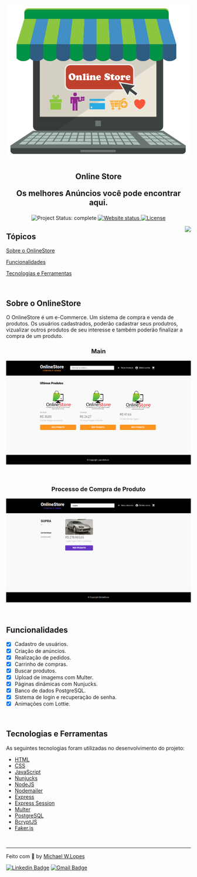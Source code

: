 <h1 align="center">
    <img alt="OnlineStore" src=".github/logo.png" width="500px" />
</h1>

<h2 align="center">
  Online Store
  <p>Os melhores Anúncios você pode encontrar aqui.</p>
</h2>

<p align="center">
  <img alt="Project Status: complete" src="https://img.shields.io/badge/project%20status-complete-blue">
  <a href="" >
    <img alt="Website status" src="https://img.shields.io/website?url=https%3A%2F%2Fullyolima.github.io%2Flaunchbase-portfolio%2Findex.html">
  </a>
  <a href="./LICENSE" >
    <img alt="License" src="https://img.shields.io/badge/license-MIT-%23F8952D">
  </a>
</p>

<img align="right" src="https://image.flaticon.com/icons/png/512/34/34562.png" height="240">

## Tópicos 

[Sobre o OnlineStore](#Sobre-o-OnlineStore)

[Funcionalidades](#funcionalidades)

[Tecnologias e Ferramentas](#tecnologias-e-ferramentas)


<br>

## Sobre o OnlineStore

O OnlineStore é um e-Commerce. Um sistema de compra e venda de produtos. Os usuários cadastrados, poderão cadastrar seus produtros, vizualizar outros produtos de seu interesse e também poderão finalizar a compra de um produto. 

<h3 align="center">Main</h3>
<p align="center">
  <img src=".github/homeImages.gif" alt="página principal">
</p>

<br>

<h3 align="center">Processo de Compra de Produto</h3>
<p align="center">
  <img src=".github/compraDeProduto.gif" alt="página de compra">
</p>

<br>

## Funcionalidades

-  [X] Cadastro de usuários.
 - [X] Criação de anúncios.
 - [X] Realização de pedidos.
 - [X] Carrinho de compras.
 - [X] Buscar produtos.
 - [X] Upload de imagems com Multer.
 - [X] Páginas dinâmicas com Nunjucks.
 - [X] Banco de dados PostgreSQL.
 - [X] Sistema de login e recuperação de senha.
 - [X] Animações com Lottie.

<br>

## Tecnologias e Ferramentas

As seguintes tecnologias foram utilizadas no desenvolvimento do projeto:

- [HTML](https://devdocs.io/html/)
- [CSS](https://devdocs.io/css/)
- [JavaScript](https://devdocs.io/javascript/)
- [Nunjucks](https://mozilla.github.io/nunjucks/)
- [NodeJS](https://nodejs.org/en/)
- [Nodemailer](https://nodemailer.com/about/)
- [Express](https://expressjs.com/)
- [Express Session](https://github.com/expressjs/session)
- [Multer](https://github.com/expressjs/multer)
- [PostgreSQL](https://www.postgresql.org/)
- [BcryptJS](https://github.com/dcodeIO/bcrypt.js)
- [Faker.js](https://github.com/Marak/Faker.js)


<br>

---

Feito com :purple_heart: by [Michael W.Lopes](https://github.com/michael23-lopes)

[![Linkedin Badge](https://img.shields.io/badge/-Michael%20Lopes-blue?style=flat-square&logo=Linkedin&logoColor=white&link=https://www.linkedin.com/in/michael-wellington-lopes/)](https://www.linkedin.com/in/michael-wellington-lopes/) 
[![Gmail Badge](https://img.shields.io/badge/-michael23.wellington@gmail.com-c14438?style=flat-square&logo=Gmail&logoColor=white&link=mailto:michael23.wellington@gmail.com)](mailto:michael23.wellington@gmail.com)